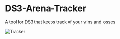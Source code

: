 # DS3-Arena-Tracker
A tool for DS3 that keeps track of your wins and losses


![Tracker](http://i.imgur.com/Zn9JdNA.png)
